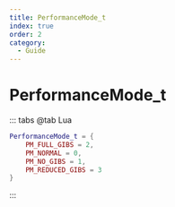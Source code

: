 ```yaml
---
title: PerformanceMode_t
index: true
order: 2
category:
  - Guide
---
```


# PerformanceMode_t
::: tabs
@tab Lua
```lua
PerformanceMode_t = {
    PM_FULL_GIBS = 2,
    PM_NORMAL = 0,
    PM_NO_GIBS = 1,
    PM_REDUCED_GIBS = 3
}
```
:::